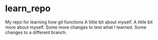 # learn_repo
My repo for learning how git functions
A little bit about myself.
A little bit more about myself.
Some more changes to test what I learned.
Some changes to a different branch.
